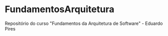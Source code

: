 # FundamentosArquitetura
Repositório do curso "Fundamentos da Arquitetura de Software" - Eduardo Pires
